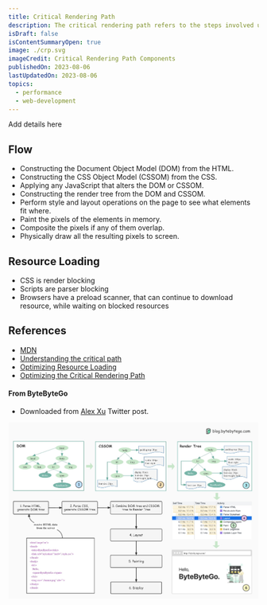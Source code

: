 ```yaml
---
title: Critical Rendering Path
description: The critical rendering path refers to the steps involved until the web page starts rendering in the browser.
isDraft: false
isContentSummaryOpen: true
image: ./crp.svg
imageCredit: Critical Rendering Path Components
publishedOn: 2023-08-06
lastUpdatedOn: 2023-08-06
topics:
  - performance
  - web-development
---
```


Add details here

## Flow

- Constructing the Document Object Model (DOM) from the HTML.
- Constructing the CSS Object Model (CSSOM) from the CSS.
- Applying any JavaScript that alters the DOM or CSSOM.
- Constructing the render tree from the DOM and CSSOM.
- Perform style and layout operations on the page to see what elements fit where.
- Paint the pixels of the elements in memory.
- Composite the pixels if any of them overlap.
- Physically draw all the resulting pixels to screen.

<!-- ![Critical Rendering Flow Steps](./crp-flow.svg) -->

## Resource Loading

- CSS is render blocking
- Scripts are parser blocking
- Browsers have a preload scanner, that can continue to download resource, while waiting on blocked resources

## References

- [MDN](https://developer.mozilla.org/en-US/docs/Web/Performance/Critical_rendering_path)
- [Understanding the critical path](https://web.dev/learn/performance/understanding-the-critical-path)
- [Optimizing Resource Loading](https://web.dev/learn/performance/optimize-resource-loading)
- [Optimizing the Critical Rendering Path](https://web.dev/articles/critical-rendering-path/optimizing-critical-rendering-path)

#### From ByteByteGo

- Downloaded from [Alex Xu](https://twitter.com/alexxubyte/status/1534201523713867777) Twitter post.

![CRP from Bytebytego](./crp-bytebytego.jpeg)
